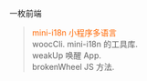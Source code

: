 一枚前端  
> <font color=#ff6600>mini-i18n 小程序多语言 </font>  
> woocCli.    mini-i18n 的工具库.  
> weakUp      唤醒 App.  
> brokenWheel JS 方法.  
 
